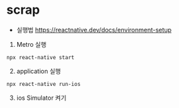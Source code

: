 # scrap

- 실행법
https://reactnative.dev/docs/environment-setup

1. Metro 실행

`npx react-native start`

2. application 실행

`npx react-native run-ios`

3. ios Simulator 켜기
